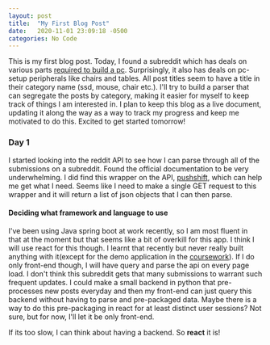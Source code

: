 ```yaml
---
layout: post
title:  "My First Blog Post"
date:   2020-11-01 23:09:18 -0500
categories: No Code
---
```


This is my first blog post. Today, I found a subreddit which has deals on various parts [required to build a pc][reddit-buildapcsales]. Surprisingly, it also has deals on pc-setup peripherals like chairs and tables. All post titles seem to have a title in their category name (ssd, mouse, chair etc.). I'll try to build a parser that can segregate the posts by category, making it easier for myself to keep track of things I am interested in. I plan to keep this blog as a live document, updating it along the way as a way to track my progress and keep me motivated to do this. Excited to get started tomorrow!

### Day 1
I started looking into the reddit API to see how I can parse through all of the submissions on a subreddit. Found the official documentation to be very underwhelming. I did find this  wrapper on the API, [pushshift][push-shift-api], which can help me get what I need. Seems like I need to make a single GET request to this wrapper and it will return a list of json objects that I can then parse.

#### Deciding what framework and language to use
I've been using Java spring boot at work recently, so I am most fluent in that at the moment but that seems like a bit of overkill for this app. I think I will use react for this though. I learnt that recently but never really built anything with it(except for the demo application in the [coursework][scrimba-react]). If I do only front-end though, I will have query and parse the api on every page load. I don't think this subreddit gets that many submissions to warrant such frequent updates. I could make a small backend in python that pre-processes new posts everyday and then my front-end can just query this backend without having to parse and pre-packaged data. Maybe there is a way to do this pre-packaging in react for at least distinct user sessions? Not sure, but for now, I'll let it be only front-end. 

If its too slow, I can think about having a backend. So **react** it is!

[jekyll-docs]: https://jekyllrb.com/docs/home
[jekyll-gh]:   https://github.com/jekyll/jekyll
[jekyll-talk]: https://talk.jekyllrb.com/
[reddit-buildapcsales]: https://www.reddit.com/r/buildapcsales
[push-shift-api]: https://github.com/pushshift/api
[scrimba-react]: https://scrimba.com/learn/learnreact